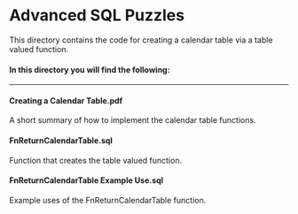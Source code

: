 # Advanced SQL Puzzles

This directory contains the code for creating a calendar table via a table valued function. 

#### In this directory you will find the following:
----

#### Creating a Calendar Table.pdf
A short summary of how to implement the calendar table functions.

#### FnReturnCalendarTable.sql
Function that creates the table valued function.

#### FnReturnCalendarTable Example Use.sql
Example uses of the FnReturnCalendarTable function.
